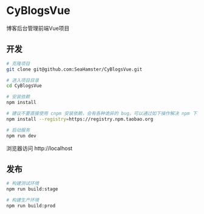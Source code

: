 # CyBlogsVue
博客后台管理前端Vue项目

## 开发

```bash
# 克隆项目
git clone git@github.com:SeaHamster/CyBlogsVue.git

# 进入项目目录
cd CyBlogsVue

# 安装依赖
npm install

# 建议不要直接使用 cnpm 安装依赖，会有各种诡异的 bug。可以通过如下操作解决 npm 下载速度慢的问题
npm install --registry=https://registry.npm.taobao.org

# 启动服务
npm run dev
```


浏览器访问 http://localhost

## 发布

```bash
# 构建测试环境
npm run build:stage

# 构建生产环境
npm run build:prod
```
